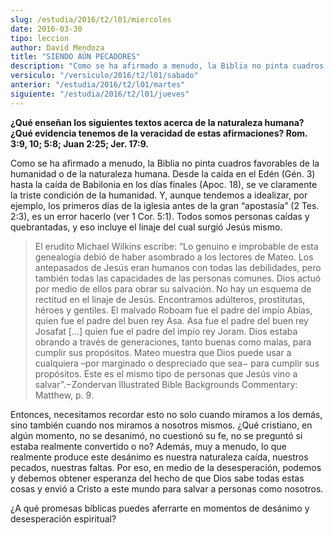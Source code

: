 ```yaml
---
slug: /estudia/2016/t2/l01/miercoles
date: 2016-03-30
tipo: leccion
author: David Mendoza
title: "SIENDO AÚN PECADORES"
description: "Como se ha afirmado a menudo, la Biblia no pinta cuadros favorables de la humanidad o de la naturaleza humana. Desde la caída en el Edén (Gén. 3) hasta la caída de Babilonia en los días finales (Apoc. 18), se ve claramente la triste condición de la humanidad."
versiculo: "/versiculo/2016/t2/l01/sabado"
anterior: "/estudia/2016/t2/l01/martes"
siguiente: "/estudia/2016/t2/l01/jueves"
---
```


**¿Qué enseñan los siguientes textos acerca de la naturaleza humana? ¿Qué evidencia tenemos de la veracidad de estas afirmaciones? Rom. 3:9, 10; 5:8; Juan 2:25; Jer. 17:9.**

Como se ha afirmado a menudo, la Biblia no pinta cuadros favorables de la humanidad o de la naturaleza humana. Desde la caída en el Edén (Gén. 3) hasta la caída de Babilonia en los días finales (Apoc. 18), se ve claramente la triste condición de la humanidad. Y, aunque tendemos a idealizar, por ejemplo, los primeros días de la iglesia antes de la gran “apostasía” (2 Tes. 2:3), es un error hacerlo (ver 1 Cor. 5:1). Todos somos personas caídas y quebrantadas, y eso incluye el linaje del cual surgió Jesús mismo.

> El erudito Michael Wilkins escribe: “Lo genuino e improbable de esta genealogía debió de haber asombrado a los lectores de Mateo. Los antepasados de Jesús eran humanos con todas las debilidades, pero también todas las capacidades de las personas comunes. Dios actuó por medio de ellos para obrar su salvación. No hay un esquema de rectitud en el linaje de Jesús. Encontramos adúlteros, prostitutas, héroes y gentiles. El malvado Roboam fue el padre del impío Abías, quien fue el padre del buen rey Asa. Asa fue el padre del buen rey Josafat [...] quien fue el padre del impío rey Joram. Dios estaba obrando a través de generaciones, tanto buenas como malas, para cumplir sus propósitos. Mateo muestra que Dios puede usar a cualquiera –por marginado o despreciado que sea− para cumplir sus propósitos. Este es el mismo tipo de personas que Jesús vino a salvar”.−Zondervan Illustrated Bible Backgrounds Commentary: Matthew, p. 9.

Entonces, necesitamos recordar esto no solo cuando miramos a los demás, sino también cuando nos miramos a nosotros mismos. ¿Qué cristiano, en algún momento, no se desanimó, no cuestionó su fe, no se preguntó si estaba realmente convertido o no? Además, muy a menudo, lo que realmente produce este desánimo es nuestra naturaleza caída, nuestros pecados, nuestras faltas. Por eso, en medio de la desesperación, podemos y debemos obtener esperanza del hecho de que Dios sabe todas estas cosas y envió a Cristo a este mundo para salvar a personas como nosotros.

¿A qué promesas bíblicas puedes aferrarte en momentos de desánimo y desesperación espiritual?
